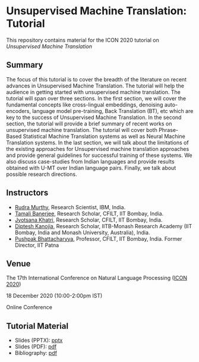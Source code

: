 # Unsupervised Machine Translation: Tutorial

This repository contains material for the ICON 2020 tutorial on _Unsupervised Machine Translation_

## Summary
The focus of this tutorial is to cover the breadth of the literature on recent advances in Unsupervised Machine Translation. The tutorial will help the audience in getting started with unsupervised machine translation. The tutorial will span over three sections. In the first section, we will cover the fundamental concepts like cross-lingual embeddings, denoising auto-encoders, language model pre-training, Back Translation (BT), etc which are key to the success of Unsupervised Machine Translation. In the second section, the tutorial will provide a brief summary of recent works on unsupervised machine translation. The tutorial will cover both Phrase-Based Statistical Machine Translation systems as well as Neural Machine Translation systems. In the last section, we will talk about the limitations of the existing approaches for Unsupervised machine translation approaches and provide general guidelines for successful training of these systems. We also discuss case-studies from Indian languages and provide results obtained with U-MT over Indian language pairs. Finally, we talk about possible research directions.



## Instructors

- [Rudra Murthy](http://murthyrudra.github.io/), Research Scientist, IBM, India. 
- [Tamali Banerjee](https://www.cse.iitb.ac.in/~tamali/), Research Scholar, CFILT, IIT Bombay, India. 
- [Jyotsana Khatri](https://www.cse.iitb.ac.in/~jyotsanak/), Research Scholar, CFILT, IIT Bombay, India.
- [Diptesh Kanojia](http://dipteshkanojia.github.io/), Research Scholar, IITB-Monash Research Academy (IIT Bombay, India and Monash University, Australia), India.
- [Pushpak Bhattacharyya](https://www.cse.iitb.ac.in/~pb), Professor, CFILT, IIT Bombay, India. Former Director, IIT Patna

## Venue 

The 17th International Conference on Natural Language Processing ([ICON 2020](https://www.iitp.ac.in/~ai-nlp-ml/icon2020/index.html))

18 December 2020 (10:00-2:00pm IST)

Online Conference

## Tutorial Material

- Slides (PPTX): [pptx](ICON2020_UnsupervisedMT_Tutorial_slides.pptx)
- Slides (PDF): [pdf](ICON2020_UnsupervisedMT_Tutorial_slides.pdf)
- Bibliography: [pdf](ICON2020_TutorialBibliography.pdf)

